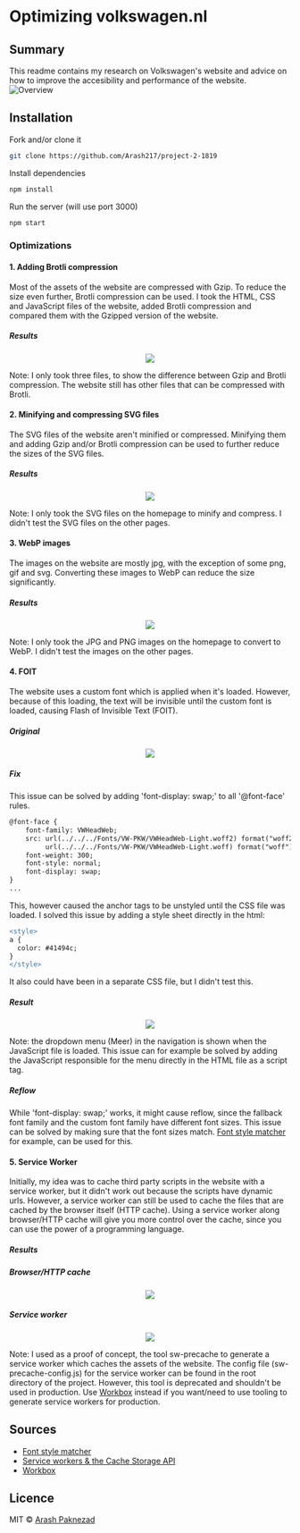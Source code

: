 # Optimizing volkswagen.nl

## Summary
This readme contains my research on Volkswagen's website and advice on how to improve the accesibility and performance of the website.
![Overview](../master/docs/images/homepage.png)

## Installation

Fork and/or clone it
```bash
git clone https://github.com/Arash217/project-2-1819
```

Install dependencies
```bash
npm install
```

Run the server (will use port 3000)
```bash
npm start
```

### Optimizations

#### 1. Adding Brotli compression

Most of the assets of the website are compressed with Gzip. 
To reduce the size even further, Brotli compression can be used.
I took the HTML, CSS and JavaScript files of the website, 
added Brotli compression and compared them with the Gzipped version of the website. 

##### Results

<p align="center">
  <img src="https://github.com/Arash217/project-2-1819/blob/master/docs/images/1.png">
</p>

Note: I only took three files, to show the difference between Gzip and Brotli compression. 
The website still has other files that can be compressed with Brotli.

#### 2. Minifying and compressing SVG files

The SVG files of the website aren't minified or compressed. 
Minifying them and adding Gzip and/or Brotli compression can be used to further reduce the sizes of the SVG files.

##### Results

<p align="center">
  <img src="https://github.com/Arash217/project-2-1819/blob/master/docs/images/2.png">
</p>

Note: I only took the SVG files on the homepage to minify and compress.
I didn't test the SVG files on the other pages.

#### 3. WebP images

The images on the website are mostly jpg, with the exception of some png, gif and svg.
Converting these images to WebP can reduce the size significantly.

##### Results

<p align="center">
  <img src="https://github.com/Arash217/project-2-1819/blob/master/docs/images/3.png">
</p>

Note: I only took the JPG and PNG images on the homepage to convert to WebP.
I didn't test the images on the other pages.

#### 4. FOIT

The website uses a custom font which is applied when it's loaded.
However, because of this loading, the text will be invisible until the custom font is loaded, causing Flash of Invisible Text (FOIT).

##### Original

<p align="center">
  <img src="https://github.com/Arash217/project-2-1819/blob/master/docs/images/foit.gif">
</p>

##### Fix

This issue can be solved by adding 'font-display: swap;' to all '@font-face' rules.

```diff
@font-face {
    font-family: VWHeadWeb;
    src: url(../../../Fonts/VW-PKW/VWHeadWeb-Light.woff2) format("woff2"), 
         url(../../../Fonts/VW-PKW/VWHeadWeb-Light.woff) format("woff");
    font-weight: 300;
    font-style: normal;
    font-display: swap;
}
...
```

This, however caused the anchor tags to be unstyled until the CSS file was loaded.
I solved this issue by adding a style sheet directly in the html:

```diff
<style>
a {
  color: #41494c;
}
</style>
```

It also could have been in a separate CSS file, but I didn't test this.

##### Result

<p align="center">
  <img src="https://github.com/Arash217/project-2-1819/blob/master/docs/images/foit-fix.gif">
</p>

Note: the dropdown menu (Meer) in the navigation is shown when the JavaScript file is loaded.
This issue can for example be solved by adding the JavaScript responsible for the menu directly in the HTML file as a script tag.

##### Reflow

While 'font-display: swap;' works, 
it might cause reflow, since the fallback font family and the custom font family have different font sizes.
This issue can be solved by making sure that the font sizes match. 
[Font style matcher](https://meowni.ca/font-style-matcher/) for example, can be used for this.

#### 5. Service Worker

Initially, my idea was to cache third party scripts in the website with a service worker, 
but it didn't work out because the scripts have dynamic urls.
However, a service worker can still be used to cache the files that are cached by the browser itself (HTTP cache).
Using a service worker along browser/HTTP cache will give you more control over the cache, since you can use the power of a programming language. 

##### Results

##### Browser/HTTP cache
<p align="center">
  <img src="https://github.com/Arash217/project-2-1819/blob/master/docs/images/http-cache.png">
</p>

##### Service worker
<p align="center">
  <img src="https://github.com/Arash217/project-2-1819/blob/master/docs/images/service-worker.png">
</p>

Note: I used as a proof of concept, the tool sw-precache to generate a service worker which caches the assets of the website.
The config file (sw-precache-config.js) for the service worker can be found in the root directory of the project.
However, this tool is deprecated and shouldn't be used in production. 
Use [Workbox](https://developers.google.com/web/tools/workbox) instead if you want/need to use tooling to generate service workers for production.

## Sources
- [Font style matcher](https://meowni.ca/font-style-matcher/)
- [Service workers & the Cache Storage API](https://web.dev/reliable/service-workers-cache-storage)
- [Workbox](https://developers.google.com/web/tools/workbox)

## Licence
MIT © [Arash Paknezad](https://github.com/Arash217)

